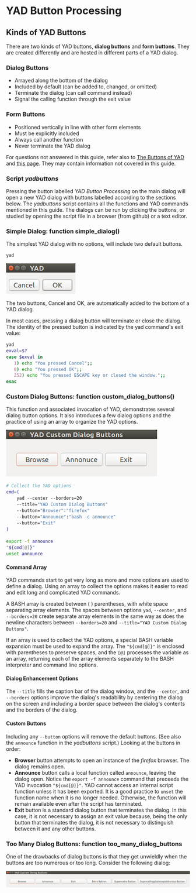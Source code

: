 # YAD Button Processing

## Kinds of YAD Buttons

There are two kinds of YAD buttons, **dialog buttons** and **form buttons**.  They are created
differently and are hosted in different parts of a YAD dialog.

### Dialog Buttons

- Arrayed along the bottom of the dialog
- Included by default (can be added to, changed, or omitted)
- Terminate the dialog (can call command instead)
- Signal the calling function through the exit value

### Form Buttons

- Positioned vertically in line with other form elements
- Must be explicitly included
- Always call another function
- Never terminate the YAD dialog

For questions not answered in this guide, refer also to
[The Buttons of YAD](http://www.thelinuxrain.com/articles/the-buttons-of-yad)
and [this page](http://smokey01.com/yad/).  They may contain information not
covered in this guide.

### Script *yadbuttons*

Pressing the button labelled *YAD Button Processing* on the main dialog will open a new
YAD dialog with buttons labelled according to the sections below.  The *yadbuttons* script
contains all the functions and YAD commands mentioned in this guide.  The dialogs can be
run by clicking the buttons, or studied by opening the script file in a browser (from
github) or a text editor.

### Simple Dialog: function simple_dialog()
The simplest YAD dialog with no options, will include two default buttons.

~~~sh
yad
~~~

![simple_dialog](simple_dialog.png)

The two buttons, Cancel and OK, are automatically added to the bottom of a YAD dialog.

In most cases, pressing a dialog button will terminate or close the dialog.  The identity of the
pressed button is indicated by the yad command's exit value:

~~~sh
yad
exval=$?
case $exval in
   1) echo "You pressed Cancel";;
   0) echo "You pressed OK";;
   252) echo "You pressed ESCAPE key or closed the window.";;
esac
~~~

### Custom Dialog Buttons: function custom_dialog_buttons()

This function and associated invocation of YAD, demonstrates several dialog button
options.  It also introduces a few dialog options and the practice of using an array
to organize the YAD options.

![custom_dialog_buttons](custom_dialog_buttons.png)

~~~sh
# Collect the YAD options
cmd=(
    yad --center --borders=20
    --title="YAD Custom Dialog Buttons"
    --button="Browser":"firefox"
    --button="Announce":"bash -c announce"
    --button="Exit"
)

export -f announce
"${cmd[@]}"
unset announce
~~~

#### Command Array

YAD commands start to get very long as more and more options are used to define a dialog.
Using an array to collect the options makes it easier to read and edit long and complicated
YAD commands.

A BASH array is created between ( ) parentheses, with white space separating array elements.
The spaces between options `yad`,  `--center`, and `--borders=20` create separate array elements
in the same way as does the newline characters between `--borders=20` and
`--title="YAD Custom Dialog Buttons"`.

If an array is used to collect the YAD options, a special BASH variable expansion must be used
to expand the array.  The `"${cmd[@]}"` is enclosed with parentheses to preserve spaces, and
the `[@]` processes the variable as an array, returning each of the array elements separately
to the BASH interpreter and command line options.

#### Dialog Enhancement Options

The `--title` fills the caption bar of the dialog window, and the `--center`, and `--borders`
options improve the dialog's readability by centering the dialog on the screen and including
a border space between the dialog's contents and the borders of the dialog.

#### Custom Buttons

Including any `--button` options will remove the default buttons.  (See also the `announce`
function in the *yadbuttons* script.)  Looking at the buttons in order:

- **Browser** button attempts to open an instance of the *firefox* browser.  The dialog remains
  open.
- **Announce** button calls a local function called `announce`, leaving the dialog open.  Notice
  the `export -f announce`  command that preceeds the YAD invocation `"${cmd[@]}"`.  YAD cannot
  access an internal script function unless it has been exported.  It is a good practice to
  `unset` the function name when it is no longer needed.  Otherwise, the function will remain
  available even after the script has terminated.
- **Exit** button is a standard dialog button that terminates the dialog.  In this case, it is
  not necessary to assign an exit value because, being the only button that terminates the
  dialog, it is not necessary to distinguish between it and any other buttons.

### Too Many Dialog Buttons: function too_many_dialog_buttons

One of the drawbacks of dialog buttons is that they get unwieldly when the buttons are too
numerous or too long.  Consider the following dialog:

![too_many_dialog_buttons](too_many_dialog_buttons.png)


